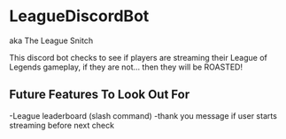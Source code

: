 # LeagueDiscordBot

aka The League Snitch

This discord bot checks to see if players are streaming their League of Legends gameplay, if they are not... then they will be ROASTED!

## Future Features To Look Out For
-League leaderboard (slash command)
-thank you message if user starts streaming before next check